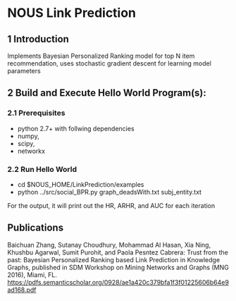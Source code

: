 # NOUS Link Prediction
## 1 Introduction 
Implements Bayesian Personalized Ranking model for top N item recommendation, uses stochastic gradient descent for learning model parameters

## 2 Build and Execute Hello World Program(s):
### 2.1 Prerequisites
* python 2.7+ with follwing dependencies
* numpy, 
* scipy, 
* networkx

### 2.2 Run Hello World
 * cd $NOUS_HOME/LinkPrediction/examples
 * python ../src/social_BPR.py graph_deadsWith.txt subj_entity.txt

For the output, it will print out the HR, ARHR, and AUC for each iteration

## Publications
Baichuan Zhang, Sutanay Choudhury, Mohammad Al Hasan, Xia Ning, Khushbu Agarwal, Sumit Purohit, and Paola Pesntez Cabrera: Trust from the past: Bayesian Personalized Ranking based Link Prediction in Knowledge Graphs, published in SDM Workshop on Mining Networks and Graphs (MNG 2016), Miami, FL.
https://pdfs.semanticscholar.org/0928/ae1a420c379bfa1f3f01225606b64e9ad168.pdf
